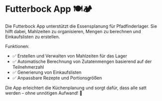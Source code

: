 # Futterbock App 🍽️🏕️

Die Futterbock App unterstützt die Essensplanung für Pfadfinderlager. Sie hilft dabei, Mahlzeiten zu organisieren, Mengen zu berechnen und Einkaufslisten zu erstellen.

Funktionen:
- ✅ Erstellen und Verwalten von Mahlzeiten für das Lager
- ✅ Automatische Berechnung von Zutatenmengen basierend auf der Teilnehmerzahl
- ✅ Generierung von Einkaufslisten
- ✅ Anpassbare Rezepte und Portionsgrößen

Die App erleichtert die Küchenplanung und sorgt dafür, dass alle satt werden – ohne unnötigen Aufwand! 🚀
